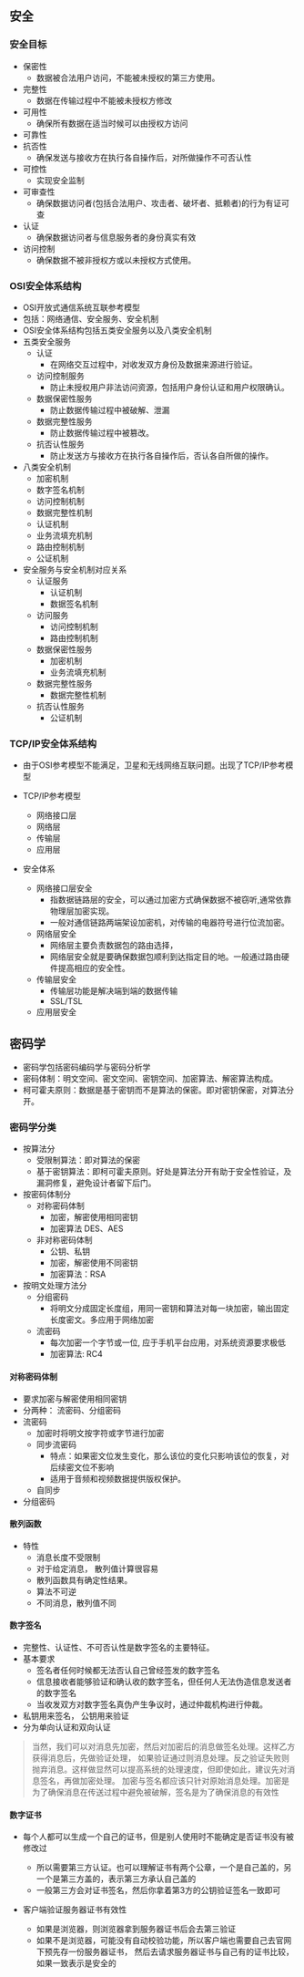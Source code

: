 ## 安全

### 安全目标
 * 保密性
   + 数据被合法用户访问，不能被未授权的第三方使用。
 * 完整性
   + 数据在传输过程中不能被未授权方修改
 * 可用性
   + 确保所有数据在适当时候可以由授权方访问
 * 可靠性
 * 抗否性
   + 确保发送与接收方在执行各自操作后，对所做操作不可否认性
 * 可控性
   + 实现安全监制
 * 可审查性
   + 确保数据访问者(包括合法用户、攻击者、破坏者、抵赖者)的行为有证可查
 * 认证
   + 确保数据访问者与信息服务者的身份真实有效
 * 访问控制
   + 确保数据不被非授权方或以未授权方式使用。
   
### OSI安全体系结构
 * OSI开放式通信系统互联参考模型
 * 包括：网络通信、安全服务、安全机制
 * OSI安全体系结构包括五类安全服务以及八类安全机制
 * 五类安全服务
   + 认证
     - 在网络交互过程中，对收发双方身份及数据来源进行验证。
   + 访问控制服务
     - 防止未授权用户非法访问资源，包括用户身份认证和用户权限确认。
   + 数据保密性服务
     - 防止数据传输过程中被破解、泄漏
   + 数据完整性服务
     - 防止数据传输过程中被篡改。
   + 抗否认性服务
     - 防止发送方与接收方在执行各自操作后，否认各自所做的操作。
 * 八类安全机制
   + 加密机制
   + 数字签名机制
   + 访问控制机制
   + 数据完整性机制
   + 认证机制
   + 业务流填充机制
   + 路由控制机制
   + 公证机制
 * 安全服务与安全机制对应关系
   + 认证服务
     - 认证机制
     - 数据签名机制
   + 访问服务
     - 访问控制机制
     - 路由控制机制
   + 数据保密性服务
     - 加密机制
     - 业务流填充机制
   + 数据完整性服务
     - 数据完整性机制
   + 抗否认性服务
     - 公证机制
     
### TCP/IP安全体系结构
 * 由于OSI参考模型不能满足，卫星和无线网络互联问题。出现了TCP/IP参考模型
 * TCP/IP参考模型
   + 网络接口层
   + 网络层
   + 传输层
   + 应用层
   
 * 安全体系
   + 网络接口层安全
     - 指数据链路层的安全，可以通过加密方式确保数据不被窃听,通常依靠物理层加密实现。
     - 一般对通信链路两端架设加密机，对传输的电器符号进行位流加密。
   + 网络层安全
     - 网络层主要负责数据包的路由选择，
     - 网络层安全就是要确保数据包顺利到达指定目的地。一般通过路由硬件提高相应的安全性。
   + 传输层安全
     - 传输层功能是解决端到端的数据传输
     - SSL/TSL
   + 应用层安全
     
## 密码学
 * 密码学包括密码编码学与密码分析学
 * 密码体制：明文空间、密文空间、密钥空间、加密算法、解密算法构成。
 * 柯可霍夫原则：数据是基于密钥而不是算法的保密。即对密钥保密，对算法分开。
  
### 密码学分类
 * 按算法分
   + 受限制算法：即对算法的保密
   + 基于密钥算法：即柯可霍夫原则。好处是算法分开有助于安全性验证，及漏洞修复，避免设计者留下后门。
 * 按密码体制分
   + 对称密码体制
     - 加密，解密使用相同密钥
     - 加密算法 DES、AES
   + 非对称密码体制
     - 公钥、私钥
     - 加密，解密使用不同密钥
     - 加密算法：RSA
 * 按明文处理方法分
   + 分组密码
     - 将明文分成固定长度组，用同一密钥和算法对每一块加密，输出固定长度密文。多应用于网络加密
   + 流密码
     - 每次加密一个字节或一位, 应于手机平台应用，对系统资源要求极低
     - 加密算法: RC4
     
#### 对称密码体制
 * 要求加密与解密使用相同密钥
 * 分两种： 流密码、分组密码
 * 流密码
   + 加密时将明文按字符或字节进行加密
   + 同步流密码
     - 特点：如果密文位发生变化，那么该位的变化只影响该位的恢复，对后续密文位不影响
     - 适用于音频和视频数据提供版权保护。
   + 自同步
 * 分组密码
 
#### 散列函数
 * 特性
   + 消息长度不受限制
   + 对于给定消息， 散列值计算很容易
   + 散列函数具有确定性结果。
   + 算法不可逆
   + 不同消息，散列值不同
   
#### 数字签名
 * 完整性、认证性、不可否认性是数字签名的主要特征。
 * 基本要求
   + 签名者任何时候都无法否认自己曾经签发的数字签名
   + 信息接收者能够验证和确认收的数字签名，但任何人无法伪造信息发送者的数字签名
   + 当收发双方对数字签名真伪产生争议时，通过仲裁机构进行仲裁。
 * 私钥用来签名， 公钥用来验证
 * 分为单向认证和双向认证
 > 当然，我们可以对消息先加密，然后对加密后的消息做签名处理。这样乙方获得消息后，先做验证处理，
 > 如果验证通过则消息处理。反之验证失败则抛弃消息。这样做显然可以提高系统的处理速度，但即使如此，建议先对消息签名，再做加密处理。
 > 加密与签名都应该只针对原始消息处理。加密是为了确保消息在传送过程中避免被破解，签名是为了确保消息的有效性 

#### 数字证书
 * 每个人都可以生成一个自己的证书，但是别人使用时不能确定是否证书没有被修改过
   + 所以需要第三方认证。也可以理解证书有两个公章，一个是自己盖的，另一个是第三方盖的，表示第三方承认自己盖的
   + 一般第三方会对证书签名，然后你拿着第3方的公钥验证签名一致即可
   
 * 客户端验证服务器证书有效性
   + 如果是浏览器，则浏览器拿到服务器证书后会去第三验证
   + 如果不是浏览器，可能没有自动校验功能，所以客户端也需要自己去官网下预先存一份服务器证书，
   然后去请求服务器证书与自己有的证书比较，如果一致表示是安全的
   